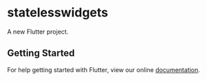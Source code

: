 # statelesswidgets

A new Flutter project.

## Getting Started

For help getting started with Flutter, view our online
[documentation](https://flutter.io/).
